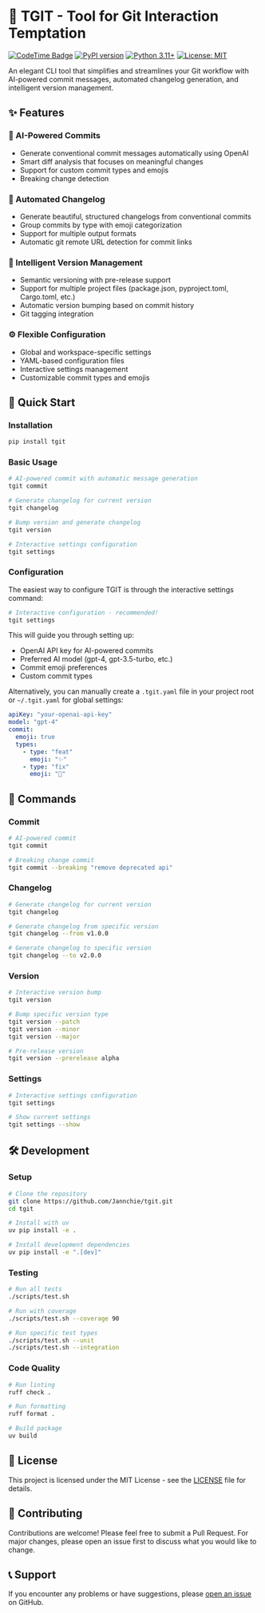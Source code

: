 # 🚀 TGIT - Tool for Git Interaction Temptation

[![CodeTime Badge](https://img.shields.io/endpoint?style=social&color=222&url=https%3A%2F%2Fapi.codetime.dev%2Fshield%3Fid%3D2%26project%3Dtgit%26in=0)](https://codetime.dev)
[![PyPI version](https://badge.fury.io/py/tgit.svg)](https://badge.fury.io/py/tgit)
[![Python 3.11+](https://img.shields.io/badge/python-3.11+-blue.svg)](https://www.python.org/downloads/)
[![License: MIT](https://img.shields.io/badge/License-MIT-yellow.svg)](https://opensource.org/licenses/MIT)

An elegant CLI tool that simplifies and streamlines your Git workflow with AI-powered commit messages, automated changelog generation, and intelligent version management.

## ✨ Features

### 🤖 AI-Powered Commits

- Generate conventional commit messages automatically using OpenAI
- Smart diff analysis that focuses on meaningful changes
- Support for custom commit types and emojis
- Breaking change detection

### 📝 Automated Changelog

- Generate beautiful, structured changelogs from conventional commits
- Group commits by type with emoji categorization
- Support for multiple output formats
- Automatic git remote URL detection for commit links

### 🔢 Intelligent Version Management

- Semantic versioning with pre-release support
- Support for multiple project files (package.json, pyproject.toml, Cargo.toml, etc.)
- Automatic version bumping based on commit history
- Git tagging integration

### ⚙️ Flexible Configuration

- Global and workspace-specific settings
- YAML-based configuration files
- Interactive settings management
- Customizable commit types and emojis

## 🚀 Quick Start

### Installation

```bash
pip install tgit
```

### Basic Usage

```bash
# AI-powered commit with automatic message generation
tgit commit

# Generate changelog for current version
tgit changelog

# Bump version and generate changelog
tgit version

# Interactive settings configuration
tgit settings
```

### Configuration

The easiest way to configure TGIT is through the interactive settings command:

```bash
# Interactive configuration - recommended!
tgit settings
```

This will guide you through setting up:

- OpenAI API key for AI-powered commits
- Preferred AI model (gpt-4, gpt-3.5-turbo, etc.)
- Commit emoji preferences
- Custom commit types

Alternatively, you can manually create a `.tgit.yaml` file in your project root or `~/.tgit.yaml` for global settings:

```yaml
apiKey: "your-openai-api-key"
model: "gpt-4"
commit:
  emoji: true
  types:
    - type: "feat"
      emoji: "✨"
    - type: "fix"
      emoji: "🐛"
```

## 📖 Commands

### Commit

```bash
# AI-powered commit
tgit commit 

# Breaking change commit
tgit commit --breaking "remove deprecated api"
```

### Changelog

```bash
# Generate changelog for current version
tgit changelog

# Generate changelog from specific version
tgit changelog --from v1.0.0

# Generate changelog to specific version
tgit changelog --to v2.0.0
```

### Version

```bash
# Interactive version bump
tgit version

# Bump specific version type
tgit version --patch
tgit version --minor
tgit version --major

# Pre-release version
tgit version --prerelease alpha
```

### Settings

```bash
# Interactive settings configuration
tgit settings

# Show current settings
tgit settings --show
```

## 🛠️ Development

### Setup

```bash
# Clone the repository
git clone https://github.com/Jannchie/tgit.git
cd tgit

# Install with uv
uv pip install -e .

# Install development dependencies
uv pip install -e ".[dev]"
```

### Testing

```bash
# Run all tests
./scripts/test.sh

# Run with coverage
./scripts/test.sh --coverage 90

# Run specific test types
./scripts/test.sh --unit
./scripts/test.sh --integration
```

### Code Quality

```bash
# Run linting
ruff check .

# Run formatting
ruff format .

# Build package
uv build
```

## 📄 License

This project is licensed under the MIT License - see the [LICENSE](LICENSE) file for details.

## 🤝 Contributing

Contributions are welcome! Please feel free to submit a Pull Request. For major changes, please open an issue first to discuss what you would like to change.

## 📞 Support

If you encounter any problems or have suggestions, please [open an issue](https://github.com/Jannchie/tgit/issues) on GitHub.

